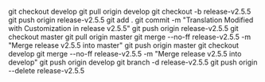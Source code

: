 git checkout develop
git pull origin develop
git checkout -b release-v2.5.5
git push origin release-v2.5.5
git add .
git commit -m "Translation Modified with Customization in release v2.5.5"
git push origin release-v2.5.5
git checkout master
git pull origin master
git merge --no-ff release-v2.5.5 -m "Merge release v2.5.5 into master"
git push origin master
git checkout develop
git merge --no-ff release-v2.5.5 -m "Merge release v2.5.5 into develop"
git push origin develop
git branch -d release-v2.5.5
git push origin --delete release-v2.5.5
